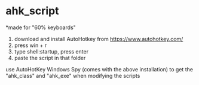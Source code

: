 # ahk_script
*made for "60% keyboards"

1. download and install AutoHotkey from https://www.autohotkey.com/
2. press win + r
3. type shell:startup, press enter
4. paste the script in that folder

use AutoHotKey Windows Spy (comes with the above installation) to get the "ahk_class" and "ahk_exe" when modifying the scripts
